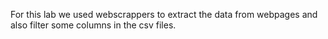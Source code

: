 For this lab we used webscrappers to extract the data from webpages and also filter some columns in the csv files.